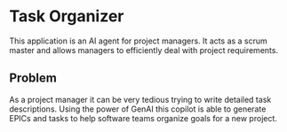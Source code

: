 # Task Organizer

This application is an AI agent for project managers. It acts as a scrum master and allows managers to efficiently deal with project requirements.

## Problem

As a project manager it can be very tedious trying to write detailed task descriptions. Using the power of GenAI this copilot is able to generate EPICs and tasks to help software teams organize goals for a new project.

